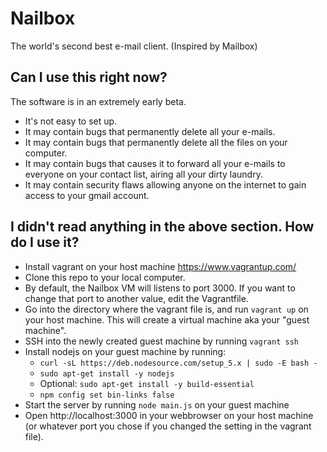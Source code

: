 # Nailbox

The world's second best e-mail client. (Inspired by Mailbox)

## Can I use this right now?

The software is in an extremely early beta.

* It's not easy to set up.
* It may contain bugs that permanently delete all your e-mails.
* It may contain bugs that permanently delete all the files on your computer.
* It may contain bugs that causes it to forward all your e-mails to everyone on your contact list, airing all your dirty laundry.
* It may contain security flaws allowing anyone on the internet to gain access to your gmail account.

## I didn't read anything in the above section. How do I use it?

* Install vagrant on your host machine https://www.vagrantup.com/
* Clone this repo to your local computer.
* By default, the Nailbox VM will listens to port 3000. If you want to change
  that port to another value, edit the Vagrantfile.
* Go into the directory where the vagrant file is, and run `vagrant up` on your
  host machine. This will create a virtual machine aka your "guest machine".
* SSH into the newly created guest machine by running `vagrant ssh`
* Install nodejs on your guest machine by running:
  * `curl -sL https://deb.nodesource.com/setup_5.x | sudo -E bash -`
  * `sudo apt-get install -y nodejs`
  * Optional: `sudo apt-get install -y build-essential`
  * `npm config set bin-links false`
* Start the server by running `node main.js` on your guest machine
* Open http://localhost:3000 in your webbrowser on your host machine (or
  whatever port you chose if you changed the setting in the vagrant file).

